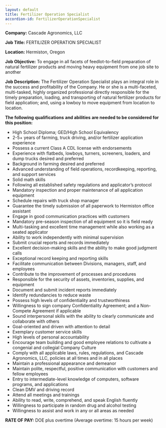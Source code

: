 ```yaml
---
layout: default
title: Fertilizer Operation Specialist	
accordion-id: FertilizerOperationSpecialist 
---
```


**Company:**   Cascade Agronomics, LLC

**Job Title:**    FERTILIZER OPERATION SPECIALIST 

**Location:**    Hermiston, Oregon

**Job Objective:** 
To engage in all facets of feedlot-to-field preparation of natural fertilizer products and moving heavy equipment from one job site to another

**Job Description:** 
The Fertilizer Operation Specialist plays an integral role in the success and profitability of the Company. He or she is a multi-faceted, multi-tasked, highly organized professional directly responsible for the timely preparation, loading, and transporting of natural fertilizer products for field application; and, using a lowboy to move equipment from location to location.

**The following** **qualifications** **and abilities** **are needed to be considered for this position:**

- High School Diploma; GED/High School Equivalency
- 2-5+ years of farming, truck driving, and/or fertilizer application experience
- Possess a current Class A CDL license with endorsements
- Experience with flatbeds, lowboys, turners, screeners, loaders, and dump trucks desired and preferred
- Background in farming desired and preferred
- Advanced understanding of field operations, recordkeeping, reporting, and support services
- Solid math skills
- Following all established safety regulations and applicator’s protocol 
- Mandatory inspection and proper maintenance of all application equipment 
- Schedule repairs with truck shop manager
- Guarantee the timely submission of all paperwork to Hermiston office assistant
- Engage in good communication practices with customers
- Mandatory pre-season inspection of all equipment so it is field ready
- Multi-tasking and excellent time management while also working as a seated applicator 
- Ability to work independently with minimal supervision
- Submit crucial reports and records immediately
- Excellent decision-making skills and the ability to make good judgment calls 
- Exceptional record keeping and reporting skills
- Facilitate communication between Divisions, managers, staff, and employees
- Contribute to the improvement of processes and procedures 
- Responsible for the security of assets, inventories, supplies, and equipment
- Document and submit incident reports immediately
- Identify redundancies to reduce waste
- Possess high levels of confidentiality and trustworthiness
- Willingness to sign company Confidentiality Agreement; and a Non-Compete Agreement if applicable 
- Sound interpersonal skills with the ability to clearly communicate and collaborate with others
- Goal-oriented and driven with attention to detail
- Exemplary customer service skills 
- High levels of personal accountability
- Encourage team building and good employee relations to cultivate a congenial and collegial Company Culture
- Comply with all applicable laws, rules, regulations, and Cascade Agronomics, LLC, policies at all times and in all places
- Maintain a professional appearance and demeanor
- Maintain polite, respectful, positive communication with customers and fellow employees 
- Entry to intermediate-level knowledge of computers, software programs, and applications
- Clean DMV and driving record
- Attend all meetings and trainings
- Ability to read, write, comprehend, and speak English fluently
- Willingness to participate in random drug and alcohol testing 
- Willingness to assist and work in any or all areas as needed

**RATE OF PAY:** DOE plus overtime (Average overtime: 15 hours per week)
